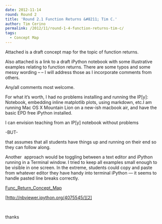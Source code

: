 ```yaml
---
date: 2012-11-14
round: Round 2
title: 'Round 2.1 Function Returns &#8211; Tim C.'
author: Tim Cerino
permalink: /2012/11/round-1-4-function-returns-tim-c/
tags:
  - Concept Map
---
```

Attached is a draft concept map for the topic of function returns.

Also attached is a link to a draft iPython notebook with some illustrative examples relating to function returns. There are some typos and some messy wording &#8211; &#8211; I will address those as I incorporate comments from others.

Any/all comments most welcome.

For what it&#8217;s worth, I had no problems installing and running the IP[y]: Notebook, embedding inline matplotlib plots, using markdown, etc.I am running Mac OS X Mountain Lion on a new-ish macbook air, and have the basic EPD free iPython installed.

I can envision teaching from an IP[y] notebook without problems

-BUT-

that assumes that all students have things up and running on their end so they can follow along.

Another  approach would be toggling between a text editor and iPython running in a Terminal window. I tried to keep all examples small enough to be visible in one screen. In the extreme, students could copy and paste from whatever editor they have handy into terminal iPython &#8212; it seems to handle pasted line breaks correctly.

[Func\_Return\_Concept_Map][1]

[http://nbviewer.ipython.org/4075545/][2]

&nbsp;

thanks

&nbsp;

&nbsp;

&nbsp;

&nbsp;

 [1]: /uploads/2012/11/Func_Return_Concept_Map.pdf
 [2]: http://nbviewer.ipython.org/4075545/ "http://nbviewer.ipython.org/4075545/"
